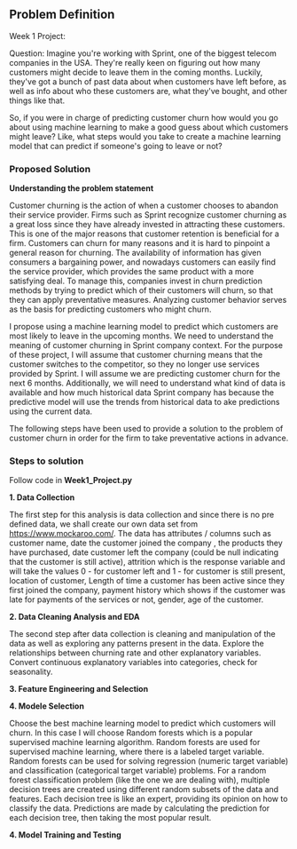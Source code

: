 ## Problem Definition

Week 1 Project:

Question: Imagine you're working with Sprint, one of the biggest telecom companies in the USA. They're really keen on figuring out how many customers might decide to leave them in the coming months. Luckily, they've got a bunch of past data about when customers have left before, as well as info about who these customers are, what they've bought, and other things like that.

So, if you were in charge of predicting customer churn how would you go about using machine learning to make a good guess about which customers might leave? Like, what steps would you take to create a machine learning model that can predict if someone's going to leave or not?

### Proposed Solution

**Understanding the problem statement**

Customer churning is the action of when a customer chooses to abandon their service provider. Firms such as Sprint recognize customer churning as a great loss since they have already invested in attracting these customers. This is one of the major reasons that customer retention is beneficial for a firm. Customers can churn for many reasons and it is hard to pinpoint a general reason for churning. The availability of information has given consumers a bargaining power, and nowadays customers can easily find the service provider, which provides the same product with a more satisfying deal.
To manage this, companies invest in churn prediction methods by trying to predict which of their customers
will churn, so that they can apply preventative measures. Analyzing customer behavior serves as the basis for predicting customers who might churn.

I propose using a machine learning model to predict which customers are most likely to leave in the upcoming months. We need to understand the meaning of customer churning in Sprint company context. For the purpose of these project, I will assume that customer churning means that the customer switches to the competitor, so they no longer use services provided by Sprint. I will assume we are predicting customer churn for the next 6 months. Additionally, we will need to understand what kind of data is available and how much historical data Sprint company has because the predictive model will use the trends from historical data to ake predictions using the current data.

The following steps have been used to provide a solution to the problem of customer churn in order for the firm to take preventative actions in advance.

### Steps to solution

Follow code in __Week1_Project.py__

**1. Data Collection**

The first step for this analysis is data collection and since there is no pre defined data, we shall create our own data set from https://www.mockaroo.com/.
The data has attributes / columns such as customer name, date the customer joined the company , the products they have purchased, date customer left the company (could be null indicating that the customer is still active), attrition which is the response variable and will take the values 0 - for customer left and 1 - for customer is still present, location of customer, Length of time a customer has been active since they first joined the company, payment history which shows if the customer was late for payments of the services or not, gender, age of the customer.

**2. Data Cleaning Analysis and EDA**

The second step after data collection is cleaning and manipulation of the data as well as exploring any patterns present in the data. Explore the relationships between churning rate and other explanatory variables. Convert continuous explanatory variables into categories, check for seasonality.

**3. Feature Engineering and Selection**

**4. Modele Selection**

Choose the best machine learning model to predict which customers will churn. In this case I will choose Random forests which is a popular supervised machine learning algorithm. Random forests are used for supervised machine learning, where there is a labeled target variable.
Random forests can be used for solving regression (numeric target variable) and classification (categorical target variable) problems.
For a random forest classification problem (like the one we are dealing with), multiple decision trees are created using different random subsets of the data and features. Each decision tree is like an expert, providing its opinion on how to classify the data. Predictions are made by calculating the prediction for each decision tree, then taking the most popular result. 


**4. Model Training and Testing**

